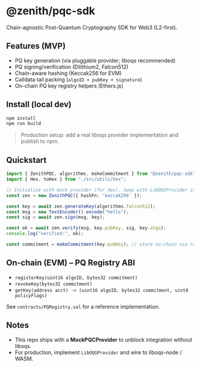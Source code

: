 # @zenith/pqc-sdk

Chain-agnostic Post-Quantum Cryptography SDK for Web3 (L2-first).

## Features (MVP)
- PQ key generation (via pluggable provider; liboqs recommended)
- PQ signing/verification (Dilithium2, Falcon512)
- Chain-aware hashing (Keccak256 for EVM)
- Calldata tail packing (`algoID + pubKey + signature`)
- On-chain PQ key registry helpers (Ethers.js)

## Install (local dev)
```bash
npm install
npm run build
```
> Production setup: add a real liboqs provider implementation and publish to npm.

## Quickstart
```ts
import { ZenithPQC, algorithms, makeCommitment } from "@zenith/pqc-sdk";
import { Hex, toHex } from "./src/utils/hex";

// Initialize with mock provider (for dev). Swap with LibOQSProvider in production.
const zen = new ZenithPQC({ hashFn: 'keccak256' });

const key = await zen.generateKey(algorithms.falcon512);
const msg = new TextEncoder().encode("hello");
const sig = await zen.sign(msg, key);

const ok = await zen.verify(msg, key.pubKey, sig, key.algo);
console.log("verified:", ok);

const commitment = makeCommitment(key.pubKey); // store on-chain via registry
```

## On-chain (EVM) – PQ Registry ABI
- `registerKey(uint16 algoID, bytes32 commitment)`
- `revokeKey(bytes32 commitment)`
- `getKey(address acct) -> (uint16 algoID, bytes32 commitment, uint8 policyFlags)`

See `contracts/PQRegistry.sol` for a reference implementation.

## Notes
- This repo ships with a **MockPQCProvider** to unblock integration without liboqs.
- For production, implement `LibOQSProvider` and wire to liboqs-node / WASM.
